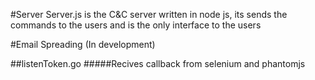 #Server
Server.js is the C&C server written in node js, its sends the commands to the users and is the only interface to the users

#Email Spreading (In development)


##listenToken.go
#####Recives callback from selenium and phantomjs 
